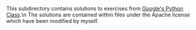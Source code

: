 This subdirectory contains solutions to exercises from [Google's Python Class](https://developers.google.com/edu/python/).\n
The solutions are contained within files under the Apache license which have been modified by myself.
